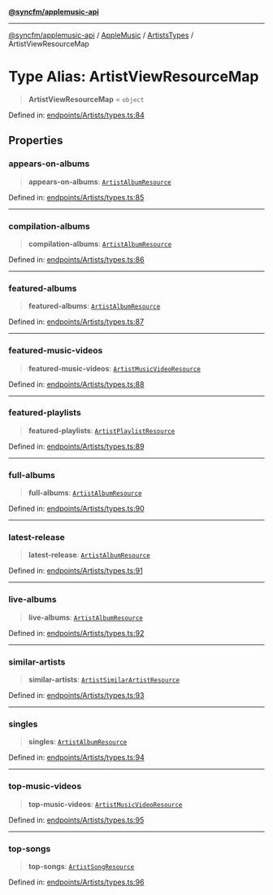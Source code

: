 [**@syncfm/applemusic-api**](../../../../../../README.md)

***

[@syncfm/applemusic-api](../../../../../../globals.md) / [AppleMusic](../../../README.md) / [ArtistsTypes](../README.md) / ArtistViewResourceMap

# Type Alias: ArtistViewResourceMap

> **ArtistViewResourceMap** = `object`

Defined in: [endpoints/Artists/types.ts:84](https://github.com/sync-fm/applemusic-api/blob/9ff258d5e3837a0cb0f9914911c5614d92f344ed/src/endpoints/Artists/types.ts#L84)

## Properties

### appears-on-albums

> **appears-on-albums**: [`ArtistAlbumResource`](ArtistAlbumResource.md)

Defined in: [endpoints/Artists/types.ts:85](https://github.com/sync-fm/applemusic-api/blob/9ff258d5e3837a0cb0f9914911c5614d92f344ed/src/endpoints/Artists/types.ts#L85)

***

### compilation-albums

> **compilation-albums**: [`ArtistAlbumResource`](ArtistAlbumResource.md)

Defined in: [endpoints/Artists/types.ts:86](https://github.com/sync-fm/applemusic-api/blob/9ff258d5e3837a0cb0f9914911c5614d92f344ed/src/endpoints/Artists/types.ts#L86)

***

### featured-albums

> **featured-albums**: [`ArtistAlbumResource`](ArtistAlbumResource.md)

Defined in: [endpoints/Artists/types.ts:87](https://github.com/sync-fm/applemusic-api/blob/9ff258d5e3837a0cb0f9914911c5614d92f344ed/src/endpoints/Artists/types.ts#L87)

***

### featured-music-videos

> **featured-music-videos**: [`ArtistMusicVideoResource`](ArtistMusicVideoResource.md)

Defined in: [endpoints/Artists/types.ts:88](https://github.com/sync-fm/applemusic-api/blob/9ff258d5e3837a0cb0f9914911c5614d92f344ed/src/endpoints/Artists/types.ts#L88)

***

### featured-playlists

> **featured-playlists**: [`ArtistPlaylistResource`](ArtistPlaylistResource.md)

Defined in: [endpoints/Artists/types.ts:89](https://github.com/sync-fm/applemusic-api/blob/9ff258d5e3837a0cb0f9914911c5614d92f344ed/src/endpoints/Artists/types.ts#L89)

***

### full-albums

> **full-albums**: [`ArtistAlbumResource`](ArtistAlbumResource.md)

Defined in: [endpoints/Artists/types.ts:90](https://github.com/sync-fm/applemusic-api/blob/9ff258d5e3837a0cb0f9914911c5614d92f344ed/src/endpoints/Artists/types.ts#L90)

***

### latest-release

> **latest-release**: [`ArtistAlbumResource`](ArtistAlbumResource.md)

Defined in: [endpoints/Artists/types.ts:91](https://github.com/sync-fm/applemusic-api/blob/9ff258d5e3837a0cb0f9914911c5614d92f344ed/src/endpoints/Artists/types.ts#L91)

***

### live-albums

> **live-albums**: [`ArtistAlbumResource`](ArtistAlbumResource.md)

Defined in: [endpoints/Artists/types.ts:92](https://github.com/sync-fm/applemusic-api/blob/9ff258d5e3837a0cb0f9914911c5614d92f344ed/src/endpoints/Artists/types.ts#L92)

***

### similar-artists

> **similar-artists**: [`ArtistSimilarArtistResource`](ArtistSimilarArtistResource.md)

Defined in: [endpoints/Artists/types.ts:93](https://github.com/sync-fm/applemusic-api/blob/9ff258d5e3837a0cb0f9914911c5614d92f344ed/src/endpoints/Artists/types.ts#L93)

***

### singles

> **singles**: [`ArtistAlbumResource`](ArtistAlbumResource.md)

Defined in: [endpoints/Artists/types.ts:94](https://github.com/sync-fm/applemusic-api/blob/9ff258d5e3837a0cb0f9914911c5614d92f344ed/src/endpoints/Artists/types.ts#L94)

***

### top-music-videos

> **top-music-videos**: [`ArtistMusicVideoResource`](ArtistMusicVideoResource.md)

Defined in: [endpoints/Artists/types.ts:95](https://github.com/sync-fm/applemusic-api/blob/9ff258d5e3837a0cb0f9914911c5614d92f344ed/src/endpoints/Artists/types.ts#L95)

***

### top-songs

> **top-songs**: [`ArtistSongResource`](ArtistSongResource.md)

Defined in: [endpoints/Artists/types.ts:96](https://github.com/sync-fm/applemusic-api/blob/9ff258d5e3837a0cb0f9914911c5614d92f344ed/src/endpoints/Artists/types.ts#L96)
